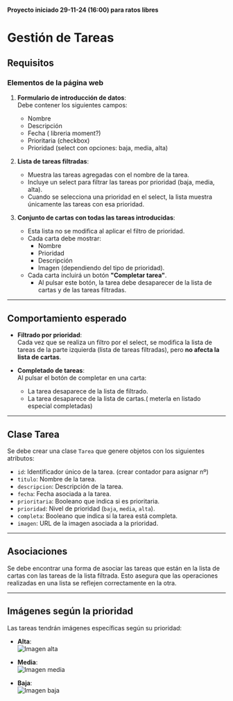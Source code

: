 #### Proyecto iniciado 29-11-24 (16:00) para ratos libres

# Gestión de Tareas

## Requisitos

### Elementos de la página web

1. **Formulario de introducción de datos**:  
   Debe contener los siguientes campos:
   - Nombre
   - Descripción
   - Fecha ( libreria moment?)
   - Prioritaria (checkbox)
   - Prioridad (select con opciones: baja, media, alta)

2. **Lista de tareas filtradas**:  
   - Muestra las tareas agregadas con el nombre de la tarea.  
   - Incluye un select para filtrar las tareas por prioridad (baja, media, alta).  
   - Cuando se selecciona una prioridad en el select, la lista muestra únicamente las tareas con esa prioridad.

3. **Conjunto de cartas con todas las tareas introducidas**:  
   - Esta lista no se modifica al aplicar el filtro de prioridad.  
   - Cada carta debe mostrar:
     - Nombre
     - Prioridad
     - Descripción
     - Imagen (dependiendo del tipo de prioridad).  
   - Cada carta incluirá un botón **"Completar tarea"**.  
     - Al pulsar este botón, la tarea debe desaparecer de la lista de cartas y de las tareas filtradas.

---

## Comportamiento esperado

- **Filtrado por prioridad**:  
  Cada vez que se realiza un filtro por el select, se modifica la lista de tareas de la parte izquierda (lista de tareas filtradas), pero **no afecta la lista de cartas**.

- **Completado de tareas**:  
  Al pulsar el botón de completar en una carta:
  - La tarea desaparece de la lista de filtrado.
  - La tarea desaparece de la lista de cartas.( meterla en listado especial completadas)

---

## Clase Tarea

Se debe crear una clase `Tarea` que genere objetos con los siguientes atributos:

- `id`: Identificador único de la tarea. (crear contador para asignar nº)
- `titulo`: Nombre de la tarea.
- `descripcion`: Descripción de la tarea.
- `fecha`: Fecha asociada a la tarea.
- `prioritaria`: Booleano que indica si es prioritaria.
- `prioridad`: Nivel de prioridad (`baja`, `media`, `alta`).
- `completa`: Booleano que indica si la tarea está completa.
- `imagen`: URL de la imagen asociada a la prioridad.

---

## Asociaciones

Se debe encontrar una forma de asociar las tareas que están en la lista de cartas con las tareas de la lista filtrada. Esto asegura que las operaciones realizadas en una lista se reflejen correctamente en la otra.

---

## Imágenes según la prioridad

Las tareas tendrán imágenes específicas según su prioridad:

- **Alta**:  
  ![Imagen alta](https://encrypted-tbn0.gstatic.com/images?q=tbn:ANd9GcR4tANuBJoViapolNoVPmOHlaaFityDbdvSyyhUVpIL_MvB2K3IS6DNmUXkAtzhOPbbHRc&usqp=CAU)

- **Media**:  
  ![Imagen media](https://static-00.iconduck.com/assets.00/medium-priority-icon-512x512-kpm2vacr.png)

- **Baja**:  
  ![Imagen baja](https://static-00.iconduck.com/assets.00/high-priority-icon-1024x1024-ryazhwgn.png)
